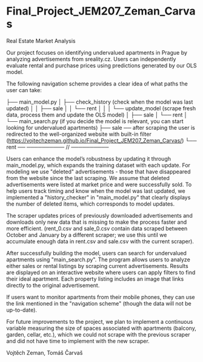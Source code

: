 # Final_Project_JEM207_Zeman_Carvas
Real Estate Market Analysis



Our project focuses on identifying undervalued apartments in Prague by analyzing advertisements from sreality.cz. Users can independently evaluate rental and purchase prices using predictions generated by our OLS model.


The following navigation scheme provides a clear idea of ​​what paths the user can take:

├── main_model.py
│   ├── check_history (check when the model was last updated)
│   │   ├── sale
│   │   └── rent
│   │ 
│   └── update_model (scrape fresh data, process them and update the OLS model)
│       ├── sale
│       └── rent
│      
└── main_search.py (if you decide the model is relevant, you can start looking for undervalued apartments)
        ├── sale  ── after scraping the user is redirected to the well-organized website with built-in filter (https://vojtechzeman.github.io/Final_Project_JEM207_Zeman_Carvas/)
        └── rent  ──              ────────── // ──────────


Users can enhance the model’s robustness by updating it through main_model.py, which expands the training dataset with each update. For modeling we use "deleted" advertisements - those that have disappeared from the website since the last scraping. We assume that deleted advertisements were listed at market price and were successfully sold. To help users track timing and know when the model was last updated, we implemented a "history_checker" in "main_model.py" that clearly displays the number of deleted items, which corresponds to model updates.

The scraper updates prices of previously downloaded advertisements and downloads only new data that is missing to make the process faster and more efficient. (rent_0.csv and sale_0.csv contain data scraped between October and January by a different scraper; we use this until we accumulate enough data in rent.csv and sale.csv with the current scraper).

After successfully building the model, users can search for undervalued apartments using "main_search.py". The program allows users to analyze either sales or rental listings by scraping current advertisements. Results are displayed on an interactive website where users can apply filters to find their ideal apartment. Each property listing includes an image that links directly to the original advertisement.

If users want to monitor apartments from their mobile phones, they can use the link mentioned in the "navigation scheme" (though the data will not be up-to-date).

For future improvements to the project, we plan to implement a continuous variable measuring the size of spaces associated with apartments (balcony, garden, cellar, etc.), which we could not scrape with the previous scraper and did not have time to implement with the new scraper.



Vojtěch Zeman, Tomáš Čarvaš


